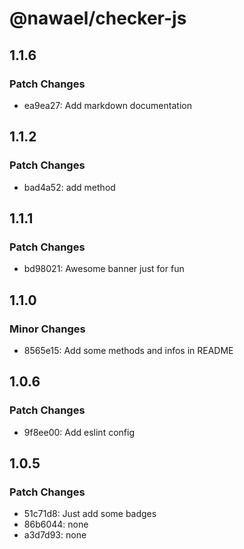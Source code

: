 # @nawael/checker-js

## 1.1.6

### Patch Changes

- ea9ea27: Add markdown documentation

## 1.1.2

### Patch Changes

- bad4a52: add method

## 1.1.1

### Patch Changes

- bd98021: Awesome banner just for fun

## 1.1.0

### Minor Changes

- 8565e15: Add some methods and infos in README

## 1.0.6

### Patch Changes

- 9f8ee00: Add eslint config

## 1.0.5

### Patch Changes

- 51c71d8: Just add some badges
- 86b6044: none
- a3d7d93: none
